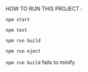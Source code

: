 HOW TO RUN THIS PROJECT :

`npm start`

`npm test`

`npm run build`

`npm run eject`

`npm run build` fails to minify
